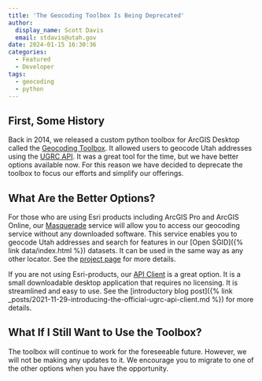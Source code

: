 ```yaml
---
title: 'The Geocoding Toolbox Is Being Deprecated'
author:
  display_name: Scott Davis
  email: stdavis@utah.gov
date: 2024-01-15 16:30:36
categories:
  - Featured
  - Developer
tags:
  - geocoding
  - python
---
```



## First, Some History

Back in 2014, we released a custom python toolbox for ArcGIS Desktop called the [Geocoding Toolbox](https://github.com/agrc/geocoding-toolbox). It allowed users to geocode Utah addresses using the [UGRC API](https://api.mapserv.utah.gov/#geocoding). It was a great tool for the time, but we have better options available now. For this reason we have decided to deprecate the toolbox to focus our efforts and simplify our offerings.

## What Are the Better Options?

For those who are using Esri products including ArcGIS Pro and ArcGIS Online, our [Masquerade](https://github.com/agrc/masquerade) service will allow you to access our geocoding service without any downloaded software. This service enables you to geocode Utah addresses and search for features in our [Open SGID]({% link data/index.html %}) datasets. It can be used in the same way as any other locator. See the [project page](https://github.com/agrc/masquerade?tab=readme-ov-file#masquerade) for more details.

If you are not using Esri-products, our [API Client](https://github.com/agrc/api-client) is a great option. It is a small downloadable desktop application that requires no licensing. It is streamlined and easy to use. See the [introductory blog post]({% link _posts/2021-11-29-introducing-the-official-ugrc-api-client.md %}) for more details.

## What If I Still Want to Use the Toolbox?

The toolbox will continue to work for the foreseeable future. However, we will not be making any updates to it. We encourage you to migrate to one of the other options when you have the opportunity.
